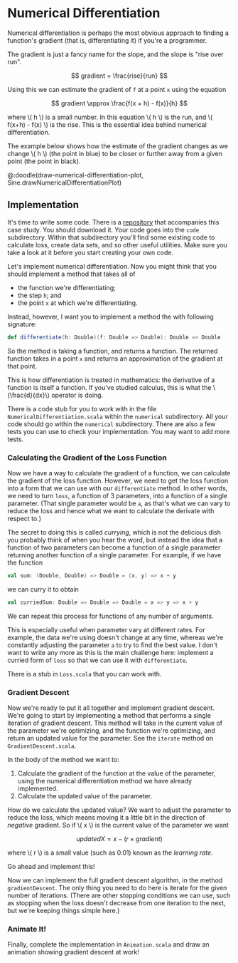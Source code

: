 # Numerical Differentiation

Numerical differentiation is perhaps the most obvious approach to finding a function's gradient (that is, differentiating it) if you're a programmer.

The gradient is just a fancy name for the slope, and the slope is "rise over run".

$$ gradient = \frac{rise}{run} $$

Using this we can estimate the gradient of `f` at a point `x` using the equation

$$ gradient \approx \frac{f(x + h) - f(x)}{h} $$

where \\( h \\) is a small number. In this equation \\( h \\) is the run, and \\( f(x+h) - f(x) \\) is the rise. This is the essential idea behind numerical differentiation.

The example below shows how the estimate of the gradient changes as we change \\( h \\) (the point in blue) to be closer or further away from a given point (the point in black).

@:doodle(draw-numerical-differentiation-plot, Sine.drawNumericalDifferentiationPlot)


## Implementation

It's time to write some code. There is a [repository](https://github.com/creativescala/case-study-gradient-descent) that accompanies this case study. You should download it. Your code goes into the `code` subdirectory. Within that subdirectory you'll find some existing code to calculate loss, create data sets, and so other useful utilities. Make sure you take a look at it before you start creating your own code.

Let's implement numerical differentiation. Now you might think that you should implement a method that takes all of

- the function we're differentiating;
- the step `h`; and
- the point `x` at which we're differentiating.

Instead, however, I want you to implement a method the with following signature:

```scala
def differentiate(h: Double)(f: Double => Double): Double => Double
```

So the method is taking a function, and returns a function. The returned function takes in a point `x` and returns an approximation of the gradient at that point.

This is how differentiation is treated in mathematics: the derivative of a function is itself a function. If you've studied calculus, this is what the \\(\frac{d}{dx}\\) operator is doing.

There is a code stub for you to work with in the file `NumericalDifferentiation.scala` within the `numerical` subdirectory. All your code should go within the `numerical` subdirectory. There are also a few tests you can use to check your implementation. You may want to add more tests.


### Calculating the Gradient of the Loss Function

Now we have a way to calculate the gradient of a function, we can calculate the gradient of the loss function. However, we need to get the loss function into a form that we can use with our `differentiate` method. In other words, we need to turn `loss`, a function of 3 parameters, into a function of a single parameter. (That single parameter would be `a`, as that's what we can vary to reduce the loss and hence what we want to calculate the derivate with respect to.)

The secret to doing this is called *currying*, which is not the delicious dish you probably think of when you hear the word, but instead the idea that a function of two parameters can become a function of a single parameter returning another function of a single parameter. For example, if we have the function

```scala
val sum: (Double, Double) => Double = (x, y) => x + y
```

we can curry it to obtain

```scala
val curriedSum: Double => Double => Double = x => y => x + y
```

We can repeat this process for functions of any number of arguments.

This is especially useful when parameter vary at different rates. For example, the data we're using doesn't change at any time, whereas we're constantly adjusting the parameter `a` to try to find the best value. I don't want to write any more as this is the main challenge here: implement a curried form of `loss` so that we can use it with `differentiate`.

There is a stub in `Loss.scala` that you can work with.


### Gradient Descent

Now we're ready to put it all together and implement gradient descent. We're going to start by implementing a method that performs a single iteration of gradient descent. This method will take in the current value of the parameter we're optimizing, and the function we're optimizing, and return an updated value for the parameter. See the `iterate` method on `GradientDescent.scala`.

In the body of the method we want to:

1. Calculate the gradient of the function at the value of the parameter, using the numerical differentiation method we have already implemented.
2. Calculate the updated value of the parameter.

How do we calculate the updated value? We want to adjust the parameter to reduce the loss, which means moving it a little bit in the direction of *negative* gradient. So if \\( x \\) is the current value of the parameter we want

$$ updatedX = x - (r \times gradient) $$

where \\( r \\) is a small value (such as 0.01) known as the *learning rate*.

Go ahead and implement this!

Now we can implement the full gradient descent algorithm, in the method `gradientDescent`. The only thing you need to do here is iterate for the given number of iterations. (There are other stopping conditions we can use, such as stopping when the loss doesn't decrease from one iteration to the next, but we're keeping things simple here.)


### Animate It!

Finally, complete the implementation in `Animation.scala` and draw an animation showing gradient descent at work!
